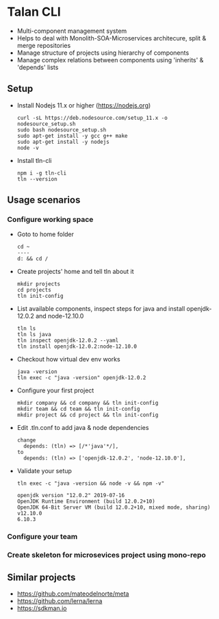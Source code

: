 # Talan CLI

* Multi-component management system
* Helps to deal with Monolith-SOA-Microservices architecure, split & merge repositories
* Manage structure of projects using hierarchy of components
* Manage complex relations between components using 'inherits' & 'depends' lists

## Setup
* Install Nodejs 11.x or higher (https://nodejs.org)
  ```
  curl -sL https://deb.nodesource.com/setup_11.x -o nodesource_setup.sh
  sudo bash nodesource_setup.sh
  sudo apt-get install -y gcc g++ make
  sudo apt-get install -y nodejs
  node -v
  ```
* Install tln-cli 
  ```
  npm i -g tln-cli
  tln --version
  ```

## Usage scenarios

### Configure working space
* Goto to home folder
  ```
  cd ~
  ----
  d: && cd /
  ```
* Create projects' home and tell tln about it
  ```
  mkdir projects
  cd projects
  tln init-config
  ```
* List available components, inspect steps for java and install openjdk-12.0.2 and node-12.10.0
  ```
  tln ls
  tln ls java
  tln inspect openjdk-12.0.2 --yaml
  tln install openjdk-12.0.2:node-12.10.0
  ```
* Checkout how virtual dev env works
  ```
  java -version
  tln exec -c "java -version" openjdk-12.0.2
  ```
* Configure your first project
  ```
  mkdir company && cd company && tln init-config
  mkdir team && cd team && tln init-config
  mkdir project && cd project && tln init-config
  ```
* Edit .tln.conf to add java & node dependencies
  ```
  change 
    depends: (tln) => [/*'java'*/],
  to
    depends: (tln) => ['openjdk-12.0.2', 'node-12.10.0'],
  ```
* Validate your setup
  ```
  tln exec -c "java -version && node -v && npm -v"
  ```
  
  ```
  openjdk version "12.0.2" 2019-07-16
  OpenJDK Runtime Environment (build 12.0.2+10)
  OpenJDK 64-Bit Server VM (build 12.0.2+10, mixed mode, sharing)
  v12.10.0
  6.10.3
  ```

### Configure your team

### Create skeleton for microsevices project using mono-repo


## Similar projects
* https://github.com/mateodelnorte/meta
* https://github.com/lerna/lerna
* https://sdkman.io
